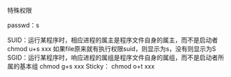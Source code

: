 
特殊权限

passwd：s

SUID：运行某程序时，相应进程的属主是程序文件自身的属主，而不是启动者
            chmod u+s xxx
                    如果file原来就有执行权限suid，则显示为s，没有则显示为S
SGID：运行某程序时，响应进程的属组是程序文件自身的属组，而不是启动者所属的基本组
            chmod g+s xxx
Sticky：
            chmod o+t xxx
           